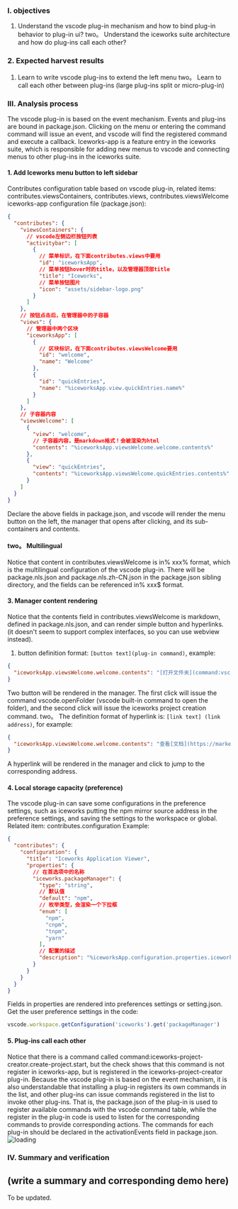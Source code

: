 ### I. objectives
1. Understand the vscode plug-in mechanism and how to bind plug-in behavior to plug-in ui?
two。 Understand the iceworks suite architecture and how do plug-ins call each other?
### 2. Expected harvest results
1. Learn to write vscode plug-ins to extend the left menu
two。 Learn to call each other between plug-ins (large plug-ins split or micro-plug-in)
### III. Analysis process
The vscode plug-in is based on the event mechanism. Events and plug-ins are bound in package.json. Clicking on the menu or entering the command command will issue an event, and vscode will find the registered command and execute a callback.
Iceworks-app is a feature entry in the iceworks suite, which is responsible for adding new menus to vscode and connecting menus to other plug-ins in the iceworks suite.
#### 1. Add Iceworks menu button to left sidebar
Contributes configuration table based on vscode plug-in, related items: contributes.viewsContainers, contributes.views, contributes.viewsWelcome
iceworks-app configuration file (package.json):
```json
{
  "contributes": {
    "viewsContainers": {
      // vscode左侧边栏按钮列表
      "activitybar": [
        {
          // 菜单标识，在下面contributes.views中要用
          "id": "iceworksApp",
          // 菜单按钮hover时的title，以及管理器顶部title
          "title": "Iceworks",
          // 菜单按钮图片
          "icon": "assets/sidebar-logo.png"
        }
      ]
    },
    // 按钮点击后，在管理器中的子容器
    "views": {
      // 管理器中两个区块
      "iceworksApp": [
        {
          // 区块标识，在下面contributes.viewsWelcome要用
          "id": "welcome",
          "name": "Welcome"
        },
        {
          "id": "quickEntries",
          "name": "%iceworksApp.view.quickEntries.name%"
        }
      ]
    },
    // 子容器内容
    "viewsWelcome": [
      {
        "view": "welcome",
        // 子容器内容，是markdown格式！会被渲染为html
        "contents": "%iceworksApp.viewsWelcome.welcome.contents%"
      },
      {
        "view": "quickEntries",
        "contents": "%iceworksApp.viewsWelcome.quickEntries.contents%"
      }
    ]
  }
}
```
Declare the above fields in package.json, and vscode will render the menu button on the left, the manager that opens after clicking, and its sub-containers and contents.
#### two。 Multilingual
Notice that content in contributes.viewsWelcome is in% xxx% format, which is the multilingual configuration of the vscode plug-in. There will be package.nls.json and package.nls.zh-CN.json in the package.json sibling directory, and the fields can be referenced in% xxx$ format.
#### 3. Manager content rendering
Notice that the contents field in contributes.viewsWelcome is markdown, defined in package.nls.json, and can render simple button and hyperlinks. (it doesn't seem to support complex interfaces, so you can use webview instead).
1. button definition format: `[button text](plug-in command)`, example:
```json
{
  "iceworksApp.viewsWelcome.welcome.contents": "[打开文件夹](command:vscode.openFolder)\n[创建应用](command:iceworks-project-creator.create-project.start)"
}
```
Two button will be rendered in the manager. The first click will issue the command vscode.openFolder (vscode built-in command to open the folder), and the second click will issue the iceworks project creation command.
two。 The definition format of hyperlink is: `[link text] (link address)`, for example:
```json
{
  "iceworksApp.viewsWelcome.welcome.contents": "查看[文档](https://marketplace.visualstudio.com/items?itemName=iceworks-team.iceworks)"
}
```
A hyperlink will be rendered in the manager and click to jump to the corresponding address.
#### 4. Local storage capacity (preference)
The vscode plug-in can save some configurations in the preference settings, such as iceworks putting the npm mirror source address in the preference settings, and saving the settings to the workspace or global.
Related item: contributes.configuration
Example:
```json
{
  "contributes": {
    "configuration": {
      "title": "Iceworks Application Viewer",
      "properties": {
        // 在首选项中的名称
        "iceworks.packageManager": {
          "type": "string",
          // 默认值
          "default": "npm",
          // 枚举类型，会渲染一个下拉框
          "enum": [
            "npm",
            "cnpm",
            "tnpm",
            "yarn"
          ],
          // 配置的描述
          "description": "%iceworksApp.configuration.properties.iceworks.packageManager.description%"
        }
      }
    }
  }
}
```
Fields in properties are rendered into preferences settings or setting.json.
Get the user preference settings in the code:
```ts
vscode.workspace.getConfiguration('iceworks').get('packageManager')
```
#### 5. Plug-ins call each other
Notice that there is a command called command:iceworks-project-creator.create-project.start, but the check shows that this command is not register in iceworks-app, but is registered in the iceworks-project-creator plug-in. Because the vscode plug-in is based on the event mechanism, it is also understandable that installing a plug-in registers its own commands in the list, and other plug-ins can issue commands registered in the list to invoke other plug-ins.
That is, the package.json of the plug-in is used to register available commands with the vscode command table, while the register in the plug-in code is used to listen for the corresponding commands to provide corresponding actions.
The commands for each plug-in should be declared in the activationEvents field in package.json.
![loading](https://saber2pr.top/MyWeb/resource/image/vscode-plugin.webp)
### IV. Summary and verification
(write a summary and corresponding demo here)
---
To be updated.